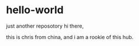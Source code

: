 # hello-world
just another reposotory
hi there, 

this is chris from china, and i am a rookie of this hub.
